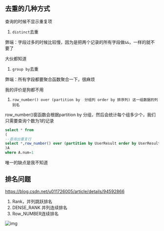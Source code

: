 ## 去重的几种方式

查询的时候不显示重复项

1. `distinct`去重

弊端：字段过多的时候比较慢，因为是把两个记录的所有字段做`&&`，一样的就不要了

大伙都知道

1. `group by`去重

弊端：所有字段都要聚合函数聚合一下，很麻烦

我的评价是狗都不用

1. `row_number() over (partition by  分组列 order by 排序列) 这一组数据的列别名`

row_number()窗函数会根据partition by 分组，然后会统计每个组多少个，我们只需要查询个数为1的记录

```sql
select * from
(
--查询出重复行
select *,row_number() over (partition by UserResult order by UserResult desc)num from Table1
)A
where A.num=1
```

唯一的缺点是我不知道

## 排名问题

https://blog.csdn.net/u011726005/article/details/94592866

1. Rank，并列跳跃排名
2. DENSE_RANK 并列连续排名
3. Row_NUMBER连续排名

![img](https://cdn.mazhiyong.icu/1663051404235-39156f59-eb3c-4900-b281-5af77bc0039b.png)